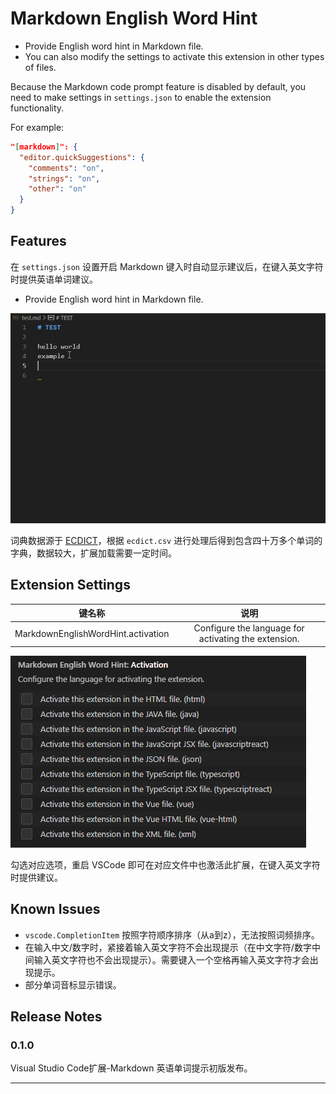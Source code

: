 # Markdown English Word Hint

+ Provide English word hint in Markdown file.
+ You can also modify the settings to activate this extension in other types of files.

Because the Markdown code prompt feature is disabled by default, you need to make settings in `settings.json` to enable the extension functionality.

For example:

``` json
"[markdown]": {
  "editor.quickSuggestions": {
    "comments": "on",
    "strings": "on",
    "other": "on"
  }
}
```

## Features

在 `settings.json` 设置开启 Markdown 键入时自动显示建议后，在键入英文字符时提供英语单词建议。

+ Provide English word hint in Markdown file.

![English word hint](images/example.gif)

词典数据源于 [ECDICT](https://github.com/skywind3000/ECDICT)，根据 `ecdict.csv` 进行处理后得到包含四十万多个单词的字典，数据较大，扩展加载需要一定时间。

## Extension Settings

|   键名称  |   说明    |
| :------: | :-------: |
| MarkdownEnglishWordHint.activation | Configure the language for activating the extension. |

![Extension Settings](images/configure.png)

勾选对应选项，重启 VSCode 即可在对应文件中也激活此扩展，在键入英文字符时提供建议。

## Known Issues

+ `vscode.CompletionItem` 按照字符顺序排序（从a到z），无法按照词频排序。
+ 在输入中文/数字时，紧接着输入英文字符不会出现提示（在中文字符/数字中间输入英文字符也不会出现提示）。需要键入一个空格再输入英文字符才会出现提示。
+ 部分单词音标显示错误。

## Release Notes

### 0.1.0

Visual Studio Code扩展-Markdown 英语单词提示初版发布。

---
